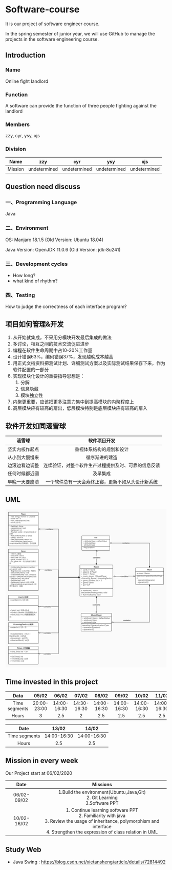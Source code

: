 # Software-course
It is our project of software engineer course.

In the spring semester of junior year, we will use GitHub to manage the projects in the software engineering course.

## Introduction
### Name
Online fight landlord

### Function
A software can provide the function of three people fighting against the landlord

### Members
zzy, cyr, ysy, xjs

### Division
| Name | zzy | cyr | ysy | xjs  |
| :--: | :--: | :--: | :--: | :-: |
| Mission | undetermined | undetermined | undetermined | undetermined |

## Question need discuss

### 一、Programming Language

Java

### 二、Environment

OS: Manjaro 18.1.5 (Old Version: Ubuntu 18.04)

Java Version: OpenJDK 11.0.6 (Old Version: jdk-8u241)

### 三、Development cycles

- How long?
- what kind of rhythm?

### 四、Testing

How to judge the correctness of each interface program?

## 项目如何管理&开发

1. 从开始就集成，不采用分模块开发最后集成的做法
2. 多讨论，相互之间的技术交流促进进步
3. 编程在软件生命周期中占10-20%工作量
4. 设计错误63%，编码错误37%，发现越晚成本越高
5. 用正式文档资料把测试计划、详细测试方案以及实际测试结果保存下来，作为软件配置的一部分
6. 实现模块化设计的重要指导思想是：
   1. 分解
   2. 信息隐藏
   3. 模块独立性
7. 内聚更重要，应该把更多注意力集中到提高模块的内聚程度上
8. 高层模块应有较高的扇出，低层模块特别是底层模块应有较高的扇入

## 软件开发如同滚雪球
| 滚雪球 |	软件项目开发 |
| :--: | :--: |
| 坚实内核作起点|重视体系结构的规划和设计|
|从小到大慢慢来|	循序渐进的建造|
|边滚边看边调整|	连续验证，对整个软件生产过程提供及时、可靠的信息反馈|
|任何时候都近圆|	及早集成|
|早晚一天要崩溃|	一个软件总有一天会寿终正寝，更新不如从头设计新系统|

## UML

<img src="Software_UML.jpg">

## Time invested in this project
|Data|05/02|06/02|07/02|08/02|09/02|10/02|11/02|12/02|
|:--:|:--:|:--:|:--:|:--:|:--:|:--:|:--:|:--:|
|Time segments|20:00-23:00|14:00-16:30|14:30-16:30|14:00-16:30|14:00-16:30|14:00-16:30|14:00-16:30|14:00-16:30|
|Hours|3|2.5|2|2.5|2.5|2.5|2.5|2.5|

|Date|13/02|14/02|
|:--:|:--:|:--:|
|Time segments|14:00-16:30|14:00-16:30|
|Hours|2.5|2.5|

## Mission in every week
Our Project start at 06/02/2020

| Date | Missions |
| :--: | :--: |
| 06/02-09/02 | 1.Build the environment(Ubuntu,Java,Git)<br>2. Git Learning<br>3.Software PPT<br> |
|10/02-16/02| 1. Continue learning software PPT<br>2. Familiarity with java<br>3. Review the usage of inheritance, polymorphism and interface<br>4. Strengthen the expression of class relation in UML |

## Study Web
- Java Swing :  https://blog.csdn.net/xietansheng/article/details/72814492

